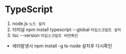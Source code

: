 # TypeScript

1. node.js `노드 설치`
2. 터미널 npm install typescript --global `타입스크립트 설치`
3. tsc --version `타입스크립트 버전확인`
* 에러발생시 npm install -g ts-node 설치후 다시확인
